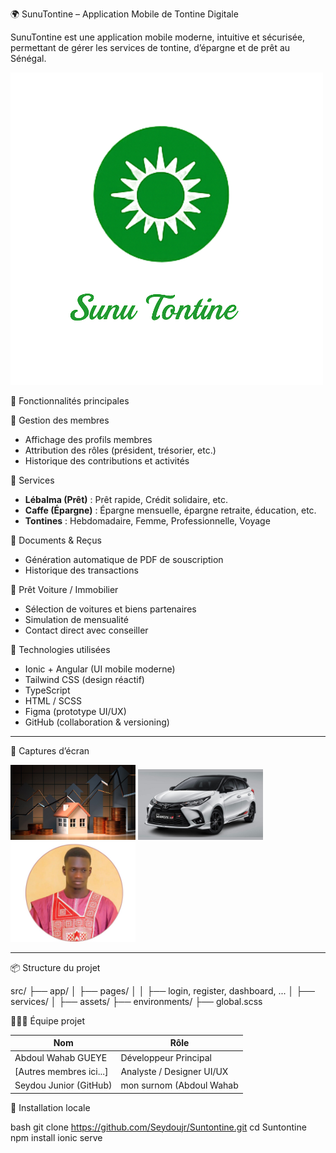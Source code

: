  🌍 SunuTontine – Application Mobile de Tontine Digitale

SunuTontine est une application mobile moderne, intuitive et sécurisée, permettant de gérer les services de tontine, d’épargne et de prêt au Sénégal.

![SunuTontine](src/assets/logo.png)

 🚀 Fonctionnalités principales

👥 Gestion des membres
- Affichage des profils membres
- Attribution des rôles (président, trésorier, etc.)
- Historique des contributions et activités

 💼 Services
- **Lébalma (Prêt)** : Prêt rapide, Crédit solidaire, etc.
- **Caffe (Épargne)** : Épargne mensuelle, épargne retraite, éducation, etc.
- **Tontines** : Hebdomadaire, Femme, Professionnelle, Voyage

 📄 Documents & Reçus
- Génération automatique de PDF de souscription
- Historique des transactions

 📍 Prêt Voiture / Immobilier
- Sélection de voitures et biens partenaires
- Simulation de mensualité
- Contact direct avec conseiller



 🧩 Technologies utilisées

- Ionic + Angular (UI mobile moderne)
- Tailwind CSS (design réactif)
- TypeScript
- HTML / SCSS
- Figma (prototype UI/UX)
- GitHub (collaboration & versioning)

---

 📱 Captures d’écran

<img src="src/assets/img/immobilier-banner.jpg" width="200" /> <img src="src/assets/voitures/yaris.jpg" width="200" /> <img src="src/assets/members/fatou.jpg" width="200" />

---

 📦 Structure du projet

src/
├── app/
│ ├── pages/
│ │ ├── login, register, dashboard, ...
│ ├── services/
│ ├── assets/
├── environments/
├── global.scss

 👨🏾‍💻 Équipe projet

| Nom                      | Rôle                     |
|--------------------------|--------------------------|
| Abdoul Wahab GUEYE       | Développeur Principal    |
| [Autres membres ici...]  | Analyste / Designer UI/UX|
| Seydou Junior (GitHub)   | mon surnom (Abdoul Wahab        |

 💾 Installation locale

bash
git clone https://github.com/Seydoujr/Suntontine.git
cd Suntontine
npm install
ionic serve


